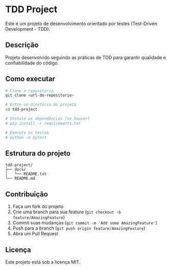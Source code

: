 # TDD Project

Este é um projeto de desenvolvimento orientado por testes (Test-Driven Development - TDD).

## Descrição

Projeto desenvolvido seguindo as práticas de TDD para garantir qualidade e confiabilidade do código.

## Como executar

```bash
# Clone o repositório
git clone <url-do-repositorio>

# Entre no diretório do projeto
cd tdd-project

# Instale as dependências (se houver)
# pip install -r requirements.txt

# Execute os testes
# python -m pytest
```

## Estrutura do projeto

```
tdd-project/
├── docs/
│   └── README.txt
└── README.md
```

## Contribuição

1. Faça um fork do projeto
2. Crie uma branch para sua feature (`git checkout -b feature/AmazingFeature`)
3. Commit suas mudanças (`git commit -m 'Add some AmazingFeature'`)
4. Push para a branch (`git push origin feature/AmazingFeature`)
5. Abra um Pull Request

## Licença

Este projeto está sob a licença MIT.